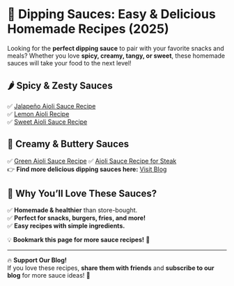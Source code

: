 # 🍯 Dipping Sauces: Easy & Delicious Homemade Recipes (2025)  

Looking for the **perfect dipping sauce** to pair with your favorite snacks and meals? Whether you love **spicy, creamy, tangy, or sweet**, these homemade sauces will take your food to the next level!  

## 🌶️ **Spicy & Zesty Sauces**  
✅ [Jalapeño Aioli Sauce Recipe](https://lhinspire.com/5-homemade-aioli-sauces/)  
✅ [Lemon Aioli Recipe](https://lhinspire.com/5-homemade-aioli-sauces/)   
✅ [Sweet Aioli Sauce Recipe](https://lhinspire.com/5-homemade-aioli-sauces/)

## 🧄 **Creamy & Buttery Sauces**  
✅ [Green Aioli Sauce Recipe](https://lhinspire.com/5-homemade-aioli-sauces/)
✅ [Aioli Sauce Recipe for Steak](https://lhinspire.com/5-homemade-aioli-sauces/)   
👉 **Find more delicious dipping sauces here:** [Visit Blog](https://lhinspire.com)  

## 🎯 **Why You’ll Love These Sauces?**  
✅ **Homemade & healthier** than store-bought.  
✅ **Perfect for snacks, burgers, fries, and more!**  
✅ **Easy recipes with simple ingredients.**  

💡 **Bookmark this page for more sauce recipes!** 🚀  

---

🔥 **Support Our Blog!**  
If you love these recipes, **share them with friends** and **subscribe to our blog** for more sauce ideas! 🎉  

